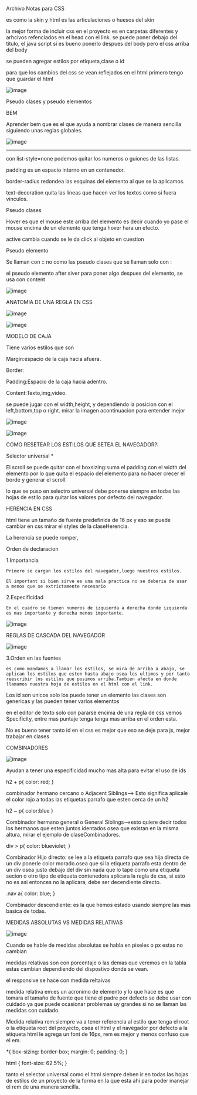Archivo Notas para CSS

es como la skin y html es las articulaciones o huesos del skin

la mejor forma de incluir css en el proyecto es en carpetas diferentes y arhcivos refenciados en el head con el link. se puede poner debajo del titulo, el java script si es bueno ponerlo despues del body pero el css arriba del body


se pueden agregar estilos por etiqueta,clase o id

para que los cambios del css se vean reflejados en el html primero tengo que guardar el html

![image](https://user-images.githubusercontent.com/101487602/159144976-aa0440ed-582e-45c9-bd7b-d394576ebe65.png)



Pseudo clases y pseudo elementos

BEM

Aprender bem que es el que ayuda a nombrar clases de manera sencilla siguiendo unas reglas globales.

![image](https://user-images.githubusercontent.com/101487602/159143700-c77873c2-bec7-4bb8-aca3-a700d8930438.png)

-------------------------------------------------------------------------------------------------------------
con list-style=none podemos quitar los numeros o guiones de las listas.

padding es un espacio interno en un contenedor.

border-radius redondea las esquinas del elemento al que se la aplicamos.

text-decoration quita las lineas que hacen ver los textos como si fuera vinculos.

Pseudo clases

Hover es que el mouse este arriba del elemento es decir cuando yo pase el mouse encima de un elemento que tenga hover hara un efecto.

active cambia cuando se le da click al objeto en cuestion

Pseudo elemento

Se llaman con :: no como las pseudo clases que se llaman solo con :

el pseudo elemento after siver para poner algo despues del elemento, se usa con content

![image](https://user-images.githubusercontent.com/101487602/159143725-6d212c32-550f-4586-bc4d-7844529fdb10.png)


ANATOMIA DE UNA REGLA EN CSS

![image](https://user-images.githubusercontent.com/101487602/159143769-c99e1f44-920d-4c97-be58-62144ede5143.png)

![image](https://user-images.githubusercontent.com/101487602/159143782-0964b483-6697-4476-9112-043878408dbb.png)


MODELO DE CAJA

Tiene varios estilos que son

Margin:espacio de la caja hacia afuera.

Border:

Padding:Espacio de la caja hacia adentro.

Content:Texto,img,video.

se puede jugar con el width,height, y dependiendo la posicion con el left,bottom,top o right. mirar la imagen acontinuacion para entender mejor

![image](https://user-images.githubusercontent.com/101487602/159143841-12e11bd4-e042-40bd-8323-c44958ecf3f6.png)

![image](https://user-images.githubusercontent.com/101487602/159143847-bba1721e-62ef-43fd-8f2f-0c8e2dca0b15.png)

COMO RESETEAR LOS ESTILOS QUE SETEA EL NAVEGADOR?:

Selector universal *

El scroll se puede quitar con el boxsizing:suma el padding con el width del elemento por lo que quita el espacio del elemento para no hacer crecer el borde y generar el scroll.

lo que se puso en selectro universal debe ponerse siempre en todas las hojas de estilo para quitar los valores por defecto del navegador.

HERENCIA EN CSS

html tiene un tamaño de fuente predefinida de 16 px y eso se puede cambiar en css mirar el styles de la claseHerencia.

La herencia se puede romper, 

Orden de declaracion

1.Importancia
    
    Primero se cargan los estilos del navegador,luego nuestros estilos.
    
    El important si bien sirve es una mala practica no se deberia de usar a menos que se extrictamente necesario

2.Especificidad

    En el cuadro se tienen numeros de izquierda a derecha donde izquierda es mas importante y derecha menos importante.
    
  ![image](https://user-images.githubusercontent.com/101487602/159144440-9e7471a7-4ac3-4a20-92b4-ff692d740d49.png)


REGLAS DE CASCADA DEL NAVEGADOR

![image](https://user-images.githubusercontent.com/101487602/159144475-88b59ef1-8baa-4025-b520-dea911738dfc.png)


3.Orden en las fuentes

    es como mandamos a llamar los estilos, se mira de arriba a abajo, se aplican los estilos que esten hasta abajo osea los ultimos y por tanto reescribir los estilos que pusimos arriba.Tambien afecta en donde llamamos nuestra hoja de estilos en el html con el link.

Los id son unicos  solo los puede tener un elemento las clases son genericas y las pueden tener varios elementos

en el editor de texto solo con pararse encima de una regla de css vemos Specificity, entre mas puntaje tenga tenga mas arriba en el orden esta.

No es bueno tener tanto id en el css es mejor que eso se deje para js, mejor trabajar en clases


COMBINADORES

![image](https://user-images.githubusercontent.com/101487602/159145493-68473428-2683-40c2-9f03-583f24e829e9.png)


Ayudan a tener una especificidad mucho mas alta para evitar el uso de ids


h2 + p{
    color: red;
} 

combinador hermano cercano o Adjacent Siblings--> Esto significa aplicale el color rojo a todas las etiquetas parrafo que esten cerca de un h2


h2 ~ p{
    color:blue
}

Combinador hermano general o General Siblings-->esto quiere decir todos los hermanos que esten juntos identados osea que existan en la misma altura, mirar el ejemplo de claseCombinadores.


div > p{
    color: blueviolet;
}

Combinador Hijo directo: se lee a la etiqueta parrafo que sea hija directa de un div ponerle color morado.osea que si la etiqueta parrafo esta dentro de un div osea justo debajo del div sin nada que lo tape como una etiqueta secion o otro tipo de etiqueta contenedora aplicara la regla de css, si esto no es asi entonces no la aplicara, debe ser decendiente directo.


.nav a{
    color: blue;
}

Combinador descendiente: es la que hemos estado usando siempre las mas basica de todas.


MEDIDAS ABSOLUTAS VS MEDIDAS RELATIVAS

![image](https://user-images.githubusercontent.com/101487602/159146191-13110974-7d18-4fc2-8cb1-26c7770bc98e.png)


Cuando se hable de medidas absolutas se habla en pixeles o px estas no cambian

medidas relativas son con porcentaje o las demas que veremos en la tabla estas cambian dependiendo del dispostivo donde se vean.

el responsive se hace con medida reltaivas

medida relativa em:es un acronimo de elemento y lo que hace es que tomara el tamaño de fuente que tiene el padre por defecto se debe usar con cuidado ya que puede ocasionar problemas uy grandes si no se llaman las medidas con cuidado.

Medida relativa rem:siempre va a tener referencia al estilo que tenga el root o la etiqueta root del proyecto, osea el html y el navegador por defecto a la etiqueta html le agrega un font de 16px, rem es mejor y menos confuso que el em.

*{
    box-sizing: border-box;
    margin: 0;
    padding: 0;
}

html {
    font-size: 62.5%;
}

tanto el selector universal como el html siempre deben ir en todas las hojas de estilos de un proyecto de la forma en la que esta ahi para poder manejar el rem de una manera sencilla.


